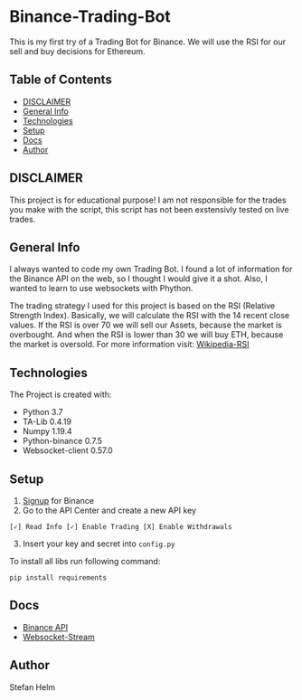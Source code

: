# Binance-Trading-Bot

This is my first try of a Trading Bot for Binance. We will use the RSI for our sell and buy decisions for Ethereum.

## Table of Contents

* [DISCLAIMER](#disclaimer)
* [General Info](#general-info)
* [Technologies](#technologies)
* [Setup](#setup)
* [Docs](#docs)
* [Author](#author)

## DISCLAIMER
This project is for educational purpose!
I am not responsible for the trades you make with the script, this script has not been exstensivly tested on live trades.
## General Info
I always wanted to code my own Trading Bot. I found a lot of information for the Binance API on the web, so I thought
I would give it a shot. Also, I wanted to learn to use websockets with Phython.

The trading strategy I used for this project is based on the RSI (Relative Strength Index). Basically, we will calculate 
the RSI with the 14 recent close values. If the RSI is over 70 we will sell our Assets, because the market is overbought.
And when the RSI is lower than 30 we will buy ETH, because the market is oversold. For more information visit: [Wikipedia-RSI](https://en.wikipedia.org/wiki/Relative_strength_index)

## Technologies
The Project is created with:

* Python 3.7
* TA-Lib 0.4.19
* Numpy 1.19.4
* Python-binance 0.7.5
* Websocket-client 0.57.0

## Setup

1. [Signup](https://www.binance.com/de/register?ref=58495589) for Binance
2. Go to the API Center and create a new API key
```
[✓] Read Info [✓] Enable Trading [X] Enable Withdrawals
```

3. Insert your key and secret into ``config.py``


To install all libs run following command:

```
pip install requirements
```

## Docs

* [Binance API](https://python-binance.readthedocs.io/en/latest/binance.html)
* [Websocket-Stream](https://github.com/binance-exchange/binance-official-api-docs/blob/master/web-socket-streams.md)


## Author
Stefan Helm

